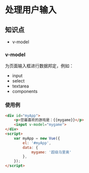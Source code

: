 处理用户输入
============

## 知识点

* v-model

### v-model

为页面输入框进行数据邦定，例如：  

+ input
+ select
+ textarea
+ components

### 使用例

~~~html
<div id="myApp">
    <p>您最喜欢的游戏是：{{mygame}}</p>
    <input v-model="mygame">
</div>
<script>
    var myApp = new Vue({
        el: '#myApp',
        data: {
            mygame: '超级马里奥'
        },
    });
</script>
~~~

